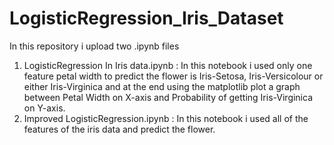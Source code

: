 # LogisticRegression_Iris_Dataset
In this repository i upload two .ipynb files 
1) LogisticRegression In Iris data.ipynb : In this notebook i used only one feature petal width to predict the flower is Iris-Setosa, Iris-Versicolour or either Iris-Virginica and at the end using the matplotlib plot a graph between Petal Width on X-axis and Probability of getting Iris-Virginica on Y-axis.
2) Improved LogisticRegression.ipynb : In this notebook i used all of the features of the iris data and predict the flower.
